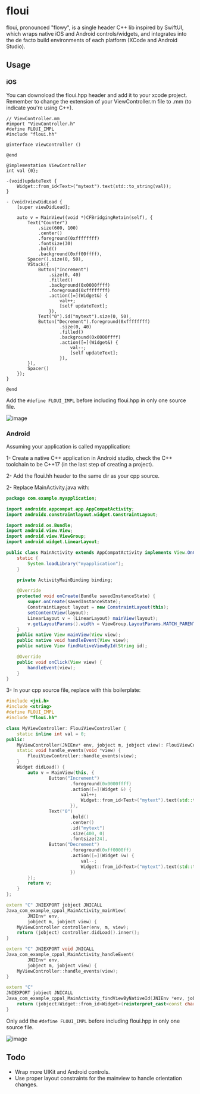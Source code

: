 # floui
floui, pronounced "flowy", is a single header C++ lib inspired by SwiftUI, which wraps native iOS and Android controls/widgets, and integrates into the de facto build environments of each platform (XCode and Android Studio).

## Usage

### iOS
You can downoload the floui.hpp header and add it to your xcode project. Remember to change the extension of your ViewController.m file to .mm (to indicate you're using C++).
```objc
// ViewController.mm
#import "ViewController.h"
#define FLOUI_IMPL
#include "floui.hh"

@interface ViewController ()

@end

@implementation ViewController
int val {0};

-(void)updateText {
    Widget::from_id<Text>("mytext").text(std::to_string(val));
}

- (void)viewDidLoad {
    [super viewDidLoad];

    auto v = MainView((void *)CFBridgingRetain(self), {
        Text("Counter")
            .size(600, 100)
            .center()
            .foreground(0xffffffff)
            .fontsize(30)
            .bold()
            .background(0xff00ffff),
        Spacer().size(0, 50),
        VStack({
            Button("Increment")
                .size(0, 40)
                .filled()
                .background(0x0000ffff)
                .foreground(0xffffffff)
                .action([=](Widget&) {
                    val++;
                    [self updateText];
                }),
            Text("0").id("mytext").size(0, 50),
            Button("Decrement").foreground(0xffffffff)
                    .size(0, 40)
                    .filled()
                    .background(0x0000ffff)
                    .action([=](Widget&) {
                        val--;
                        [self updateText];
                    }),
        }),
        Spacer()
    });
}

@end
```
Add the `#define FLOUI_IMPL` before including floui.hpp in only one source file.

![image](https://user-images.githubusercontent.com/37966791/173707028-a6e076c2-4170-459e-88a7-bd555ecfd1fa.png)

### Android
Assuming your application is called myapplication:

1- Create a native C++ application in Android studio, check the C++ toolchain to be C++17 (in the last step of creating a project).

2- Add the floui.hh header to the same dir as your cpp source.

2- Replace MainActivity.java with:
```java
package com.example.myapplication;

import androidx.appcompat.app.AppCompatActivity;
import androidx.constraintlayout.widget.ConstraintLayout;

import android.os.Bundle;
import android.view.View;
import android.view.ViewGroup;
import android.widget.LinearLayout;

public class MainActivity extends AppCompatActivity implements View.OnClickListener {
    static {
        System.loadLibrary("myapplication");
    }

    private ActivityMainBinding binding;

    @Override
    protected void onCreate(Bundle savedInstanceState) {
        super.onCreate(savedInstanceState);
        ConstraintLayout layout = new ConstraintLayout(this);
        setContentView(layout);
        LinearLayout v = (LinearLayout) mainView(layout);
        v.getLayoutParams().width = ViewGroup.LayoutParams.MATCH_PARENT;
    }
    public native View mainView(View view);
    public native void handleEvent(View view);
    public native View findNativeViewById(String id);

    @Override
    public void onClick(View view) {
        handleEvent(view);
    }
}
```

3- In your cpp source file, replace with this boilerplate:
```cpp
#include <jni.h>
#include <string>
#define FLOUI_IMPL
#include "floui.hh"

class MyViewController: FlouiViewController {
    static inline int val = 0;
public:
    MyViewController(JNIEnv* env, jobject m, jobject view): FlouiViewController(env, m, view) {}
    static void handle_events(void *view) {
        FlouiViewController::handle_events(view);
    }
    Widget didLoad() {
        auto v = MainView(this, {
                Button("Increment")
                        .foreground(0x0000ffff)
                        .action([=](Widget &) {
                            val++;
                            Widget::from_id<Text>("mytext").text(std::to_string(val).c_str());
                        }),
                Text("0")
                        .bold()
                        .center()
                        .id("mytext")
                        .size(400, 0)
                        .fontsize(24),
                Button("Decrement")
                        .foreground(0xff0000ff)
                        .action([=](Widget &w) {
                            val--;
                            Widget::from_id<Text>("mytext").text(std::to_string(val).c_str());
                        })
        });
        return v;
    }
};

extern "C" JNIEXPORT jobject JNICALL
Java_com_example_cppal_MainActivity_mainView(
        JNIEnv* env,
        jobject m, jobject view) {
    MyViewController controller(env, m, view);
    return (jobject) controller.didLoad().inner();
}

extern "C" JNIEXPORT void JNICALL
Java_com_example_cppal_MainActivity_handleEvent(
        JNIEnv* env,
        jobject m, jobject view) {
    MyViewController::handle_events(view);
}

extern "C"
JNIEXPORT jobject JNICALL
Java_com_example_cppal_MainActivity_findViewByNativeId(JNIEnv *env, jobject thiz, jstring id) {
    return (jobject)Widget::from_id<Widget>(reinterpret_cast<const char *>(id)).inner();
}
```
Only add the `#define FLOUI_IMPL` before including floui.hpp in only one source file.

![image](https://user-images.githubusercontent.com/37966791/175548084-a0105440-dc32-4f09-be82-0029312efe7c.png)

## Todo
- Wrap more UIKit and Android controls.
- Use proper layout constraints for the mainview to handle orientation changes. 

